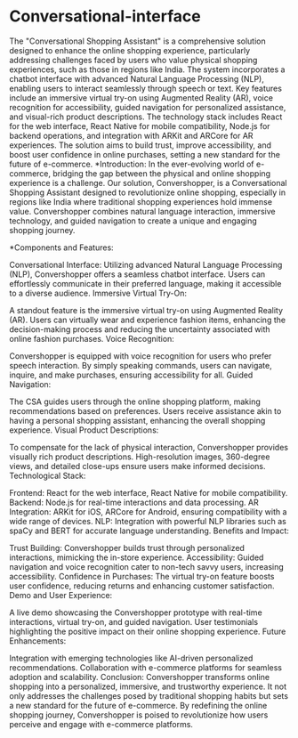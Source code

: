 # Conversational-interface
The "Conversational Shopping Assistant" is a comprehensive solution designed to enhance the online shopping experience, particularly addressing challenges faced by users who value physical shopping experiences, such as those in regions like India. The system incorporates a chatbot interface with advanced Natural Language Processing (NLP), enabling users to interact seamlessly through speech or text. Key features include an immersive virtual try-on using Augmented Reality (AR), voice recognition for accessibility, guided navigation for personalized assistance, and visual-rich product descriptions. The technology stack includes React for the web interface, React Native for mobile compatibility, Node.js for backend operations, and integration with ARKit and ARCore for AR experiences. The solution aims to build trust, improve accessibility, and boost user confidence in online purchases, setting a new standard for the future of e-commerce.
*Introduction:
In the ever-evolving world of e-commerce, bridging the gap between the physical and online shopping experience is a challenge. Our solution, Convershopper, is a Conversational Shopping Assistant designed to revolutionize online shopping, especially in regions like India where traditional shopping experiences hold immense value. Convershopper combines natural language interaction, immersive technology, and guided navigation to create a unique and engaging shopping journey.

*Components and Features:

Conversational Interface:
Utilizing advanced Natural Language Processing (NLP), Convershopper offers a seamless chatbot interface.
Users can effortlessly communicate in their preferred language, making it accessible to a diverse audience.
Immersive Virtual Try-On:

A standout feature is the immersive virtual try-on using Augmented Reality (AR).
Users can virtually wear and experience fashion items, enhancing the decision-making process and reducing the uncertainty associated with online fashion purchases.
Voice Recognition:

Convershopper is equipped with voice recognition for users who prefer speech interaction.
By simply speaking commands, users can navigate, inquire, and make purchases, ensuring accessibility for all.
Guided Navigation:

The CSA guides users through the online shopping platform, making recommendations based on preferences.
Users receive assistance akin to having a personal shopping assistant, enhancing the overall shopping experience.
Visual Product Descriptions:

To compensate for the lack of physical interaction, Convershopper provides visually rich product descriptions.
High-resolution images, 360-degree views, and detailed close-ups ensure users make informed decisions.
Technological Stack:

Frontend: React for the web interface, React Native for mobile compatibility.
Backend: Node.js for real-time interactions and data processing.
AR Integration: ARKit for iOS, ARCore for Android, ensuring compatibility with a wide range of devices.
NLP: Integration with powerful NLP libraries such as spaCy and BERT for accurate language understanding.
Benefits and Impact:

Trust Building: Convershopper builds trust through personalized interactions, mimicking the in-store experience.
Accessibility: Guided navigation and voice recognition cater to non-tech savvy users, increasing accessibility.
Confidence in Purchases: The virtual try-on feature boosts user confidence, reducing returns and enhancing customer satisfaction.
Demo and User Experience:

A live demo showcasing the Convershopper prototype with real-time interactions, virtual try-on, and guided navigation.
User testimonials highlighting the positive impact on their online shopping experience.
Future Enhancements:

Integration with emerging technologies like AI-driven personalized recommendations.
Collaboration with e-commerce platforms for seamless adoption and scalability.
Conclusion:
Convershopper transforms online shopping into a personalized, immersive, and trustworthy experience. It not only addresses the challenges posed by traditional shopping habits but sets a new standard for the future of e-commerce. By redefining the online shopping journey, Convershopper is poised to revolutionize how users perceive and engage with e-commerce platforms.
